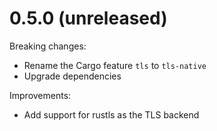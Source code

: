 # 0.5.0 (unreleased)

Breaking changes:

* Rename the Cargo feature `tls` to `tls-native`
* Upgrade dependencies

Improvements:

* Add support for rustls as the TLS backend
